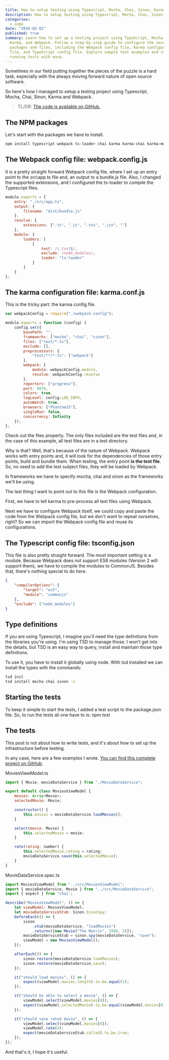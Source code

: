 ```yaml
---
title: How to setup testing using Typescript, Mocha, Chai, Sinon, Karma and Webpack
description: How to setup testing using Typescript, Mocha, Chai, Sinon, Karma and Webpack.
categories:
  - code
date: "2016-02-02"
published: true
summary: Learn how to set up a testing project using TypeScript, Mocha, Chai, Sinon,
  Karma, and Webpack. Follow a step-by-step guide to configure the necessary
  packages and files, including the Webpack config file, Karma configuration
  file, and TypeScript config file. Explore sample test examples and start
  running tests with ease.
---
```


Sometimes in our field putting together the pieces of the puzzle is a hard task,
especially with the always moving forward nature of open source software.

So here's how I managed to setup a testing project using Typescript, Mocha,
Chai, Sinon, Karma and Webpack.

> TL/DR:
> [The code is available on GitHub.](https://github.com/thitemple/TypescriptMochaWebpackDemo)

## The NPM packages

Let's start with the packages we have to install.

```bash
npm install typescript webpack ts-loader chai karma karma-chai karma-mocha karma-phantomjs-launcher karma-sinon karma-typescript-preprocessor2 karma-webpack mocha phantomjs-prebuilt sinon --save-dev
```

## The Webpack config file: webpack.config.js

It is a pretty straight forward Webpack config file, where I set up an entry
point to the src\app.ts file and, an output to a bundle.js file. Also, I changed
the supported extensions, and I configured the ts-loader to compile the
Typescript files.

```js
module.exports = {
	entry: "./src/app.ts",
	output: {
		filename: "dist/bundle.js"
	},
	resolve: {
		extensions: [".ts", ".js", ".tsx", ".jsx", ""]
	},
	module: {
		loaders: [
			{
				test: /\.tsx?$/,
				exclude: /node_modules/,
				loader: "ts-loader"
			}
		]
	}
};
```

## The karma configuration file: karma.conf.js

This is the tricky part: the karma config file.

```js
var webpackConfig = require("./webpack.config");

module.exports = function (config) {
	config.set({
		basePath: "",
		frameworks: ["mocha", "chai", "sinon"],
		files: ["test/*.ts"],
		exclude: [],
		preprocessors: {
			"test/**/*.ts": ["webpack"]
		},
		webpack: {
			module: webpackConfig.module,
			resolve: webpackConfig.resolve
		},
		reporters: ["progress"],
		port: 9876,
		colors: true,
		logLevel: config.LOG_INFO,
		autoWatch: true,
		browsers: ["PhantomJS"],
		singleRun: false,
		concurrency: Infinity
	});
};
```

Check out the files property. The only files included are the test files and, in
the case of this example, all test files are in a test directory.

Why is that? Well, that's because of the nature of Webpack. Webpack works with
entry points and, it will look for the dependencies of those entry points, build
and bundle them. When testing, the entry point **is the test file**. So, no need
to add the test subject files, they will be loaded by Webpack.

In frameworks we have to specify mocha, chai and sinon as the frameworks we'll
be using.

The last thing I want to point out to this file is the Webpack configuration.

First, we have to tell karma to pre-process all test files using Webpack.

Next we have to configure Webpack itself, we could copy and paste the code from
the Webpack config file, but we don't want to repeat ourselves, right? So we can
import the Webpack config file and reuse its configurations.

## The Typescript config file: tsconfig.json

This file is also pretty straight forward. The most important setting is a
module. Because Webpack does not support ES6 modules (Version 2 will support
them), we have to compile the modules to CommonJS. Besides that, there's nothing
special to do here.

```json
{
	"compilerOptions": {
		"target": "es5",
		"module": "commonjs"
	},
	"exclude": ["node_modules"]
}
```

## Type definitions

If you are using Typescript, I imagine you'll need the type definitions from the
libraries you're using. I'm using TSD to manage those. I won't get into the
details, but TSD is an easy way to query, install and maintain those type
definitions.

To use it, you have to install it globally using node. With tsd installed we can
install the types with the commands:

```bash
tsd init
tsd install mocha chai sinon -s
```

## Starting the tests

To keep it simple to start the tests, I added a test script to the package.json
file. So, to run the tests all one have to is: _npm test_

## The tests

This post is not about how to write tests, and it's about how to set up the
infrastructure before testing.

In any case, here are a few examples I wrote.
[You can find this complete project on GitHub](https://github.com/vintem/TypescriptMochaWebpackDemo).

MoviesViewModel.ts

```js
import { Movie, movieDataService } from "./MovieDataService";

export default class MoviesViewModel {
	movies: Array<Movie>;
	selectedMovie: Movie;

	constructor() {
		this.movies = movieDataService.loadMovies();
	}

	select(movie: Movie) {
		this.selectedMovie = movie;
	}

	rate(rating: number) {
		this.selectedMovie.rating = rating;
		movieDataService.save(this.selectedMovie);
	}
}
```

MovieDataService.spec.ts

```js
import MoviesViewModel from "../src/MoviesViewModel";
import { movieDataService, Movie } from "../src/MovieDataService";
import { expect } from "chai";

describe("MoviesViewModel", () => {
	let viewModel: MoviesViewModel;
	let movieDataServiceStub: Sinon.SinonSpy;
	beforeEach(() => {
		sinon
			.stub(movieDataService, "loadMovies")
			.returns([new Movie("The Matrix", 1998, 5)]);
		movieDataServiceStub = sinon.spy(movieDataService, "save");
		viewModel = new MoviesViewModel();
	});

	afterEach(() => {
		sinon.restore(movieDataService.loadMovies);
		sinon.restore(movieDataService.save);
	});

	it("should load movies", () => {
		expect(viewModel.movies.length).to.be.equal(1);
	});

	it("should be able to select a movie", () => {
		viewModel.select(viewModel.movies[0]);
		expect(viewModel.selectedMovie).to.be.equal(viewModel.movies[0]);
	});

	it("should save rated movie", () => {
		viewModel.select(viewModel.movies[0]);
		viewModel.rate(4);
		expect(movieDataServiceStub.called).to.be.true;
	});
});
```

And that's it, I hope it's useful.
